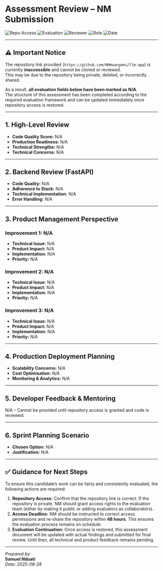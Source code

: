 # Assessment Review – NM Submission

![Repo Access](https://img.shields.io/badge/Repo%20Access-Blocked-red)
![Evaluation](https://img.shields.io/badge/Evaluation-Pending-lightgrey)
![Reviewer](https://img.shields.io/badge/Reviewer-Samuel%20Nduati-blue)
![Role](https://img.shields.io/badge/Role-Technical%20PM-success)
![Date](https://img.shields.io/badge/Reviewed-2025--08--28-purple)

---

## ⚠️ Important Notice

The repository link provided (`https://github.com/NMmwangemi/llm-app`) is currently **inaccessible** and cannot be cloned or reviewed.  
This may be due to the repository being private, deleted, or incorrectly shared.  

As a result, **all evaluation fields below have been marked as N/A**.  
The structure of this assessment has been completed according to the required evaluation framework and can be updated immediately once repository access is restored.  

---

## 1. High-Level Review

- **Code Quality Score:** N/A  
- **Production Readiness:** N/A  
- **Technical Strengths:** N/A  
- **Technical Concerns:** N/A  

---

## 2. Backend Review (FastAPI)

- **Code Quality:** N/A  
- **Adherence to Stack:** N/A  
- **Technical Implementation:** N/A  
- **Error Handling:** N/A  

---

## 3. Product Management Perspective

### Improvement 1: N/A
- **Technical Issue:** N/A  
- **Product Impact:** N/A  
- **Implementation:** N/A  
- **Priority:** N/A  

### Improvement 2: N/A
- **Technical Issue:** N/A  
- **Product Impact:** N/A  
- **Implementation:** N/A  
- **Priority:** N/A  

### Improvement 3: N/A
- **Technical Issue:** N/A  
- **Product Impact:** N/A  
- **Implementation:** N/A  
- **Priority:** N/A  

---

## 4. Production Deployment Planning

- **Scalability Concerns:** N/A  
- **Cost Optimisation:** N/A  
- **Monitoring & Analytics:** N/A  

---

## 5. Developer Feedback & Mentoring

N/A – Cannot be provided until repository access is granted and code is reviewed.  

---

## 6. Sprint Planning Scenario

- **Chosen Option:** N/A  
- **Justification:** N/A  

---

## ✅ Guidance for Next Steps

To ensure this candidate’s work can be fairly and consistently evaluated, the following actions are required:  

1. **Repository Access:** Confirm that the repository link is correct. If the repository is private, NM should grant access rights to the evaluation team (either by making it public or adding evaluators as collaborators).  
2. **Access Deadline:** NM should be instructed to correct access permissions and re-share the repository within **48 hours**. This ensures the evaluation process remains on schedule.  
3. **Evaluation Continuation:** Once access is restored, this assessment document will be updated with actual findings and submitted for final review. Until then, all technical and product feedback remains pending.  

---

*Prepared by:*  
**Samuel Nduati**  
*Date: 2025-08-28*  
